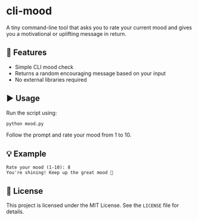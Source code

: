 # cli-mood

A tiny command-line tool that asks you to rate your current mood and gives you a motivational or uplifting message in return.

## 🔧 Features

- Simple CLI mood check
- Returns a random encouraging message based on your input
- No external libraries required

## ▶️ Usage

Run the script using:

```bash
python mood.py
```

Follow the prompt and rate your mood from 1 to 10.

## 💡 Example

```
Rate your mood (1-10): 8  
You're shining! Keep up the great mood 🌟
```

## 📜 License

This project is licensed under the MIT License. See the `LICENSE` file for details.
